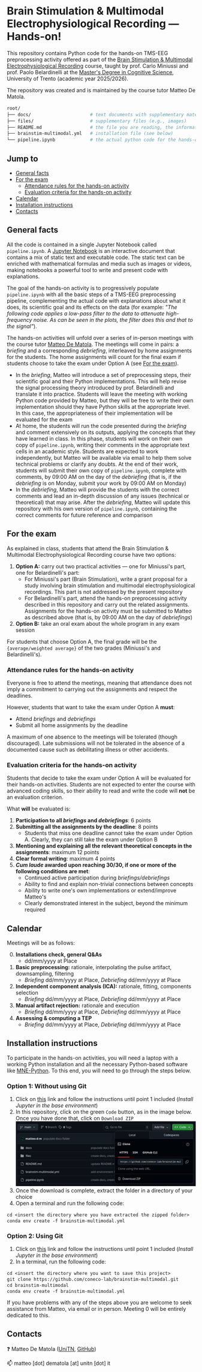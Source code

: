 # **Brain Stimulation & Multimodal Electrophysiological Recording &mdash; Hands-on!**

This repository contains Python code for the hands-on TMS-EEG preprocessing activity offered as part of the [Brain Stimulation & Multimodal Electrophysiological Recording](https://unitn.coursecatalogue.cineca.it/insegnamenti/2025/50512_653501_96292/2011/50513/10168?annoOrdinamento=2011&coorte=2024) course, taught by prof. Carlo Miniussi and prof. Paolo Belardinelli at the [Master's Degree in Cognitive Science](https://corsi.unitn.it/en/cognitive-science), University of Trento (academic year 2025/2026).

The repository was created and is maintained by the course tutor Matteo De Matola.

```bash
root/
├── docs/                      # text documents with supplementary materials & tutorials
├── files/                     # supplementary files (e.g., images)
├── README.md                  # the file you are reading, the information you need
├── brainstim-multimodal.yml   # installation file (see below)
└── pipeline.ipynb             # the actual python code for the hands-on activity
```

## Jump to

- [General facts](#general-facts)
- [For the exam](#for-the-exam)
    - [Attendance rules for the hands-on activity](#attendance-rules-for-the-hands-on-activity)
    - [Evaluation criteria for the hands-on activity](#evaluation-criteria-for-the-hands-on-activity)
- [Calendar](#calendar)
- [Installation instructions](#installation-instructions)
- [Contacts](#contacts)

## General facts

All the code is contained in a single Jupyter Notebook called `pipeline.ipynb`. A [Jupyter Notebook](https://jupyter.org/try-jupyter/notebooks/?path=notebooks/Intro.ipynb) is an interactive document that contains a mix of static text and executable code. The static text can be enriched with mathematical formulas and media such as images or videos, making notebooks a powerful tool to write and present code with explanations.

The goal of the hands-on activity is to progressively populate `pipeline.ipynb` with all the basic steps of a TMS-EEG preprocessing pipeline, complementing the actual code with explanations about what it does, its scientific goal and its effects on the data (for example: _"The following code applies a low-pass filter to the data to attenuate high-frequency noise. As can be seen in the plots, the filter does this and that to the signal"_). 

The hands-on activities will unfold over a series of in-person meetings with the course tutor [Matteo De Matola](https://webapps.unitn.it/du/en/Persona/PER0247884/Curriculum). The meetings will come in pairs: a _briefing_ and a corresponding _debriefing_, interleaved by home assignments for the students. The home assignments will count for the final exam if students choose to take the exam under Option A (see [For the exam](#for-the-exam)).

- In the _briefing_, Matteo will introduce a set of preprocessing steps, their scientific goal and their Python implementations. This will help revise the signal processing theory introduced by prof. Belardinelli and translate it into practice. Students will leave the meeting with working Python code provided by Matteo, but they will be free to write their own implementation should they have Python skills at the appropriate level. In this case, the appropriateness of their implementation will be evaluated for the exam
- At home, the students will run the code presented during the _briefing_ and comment extensively on its outputs, applying the concepts that they have learned in class. In this phase, students will work on their own copy of `pipeline.ipynb`, writing their comments in the appropriate text cells in an academic style. Students are expected to work independently, but Matteo will be available via email to help them solve technical problems or clarify any doubts. At the end of their work, students will submit their own copy of `pipeline.ipynb`, complete with comments, by 09:00 AM on the day of the _debriefing_ (that is, if the _debriefing_ is on Monday, submit your work by 09:00 AM on Monday)
- In the _debriefing_, Matteo will provide the students with the correct comments and lead an in-depth discussion of any issues (technical or theoretical) that may arise. After the _debriefing_, Matteo will update this repository with his own version of `pipeline.ipynb`, containing the correct comments for future reference and comparison

## For the exam

As explained in class, students that attend the Brain Stimulation & Multimodal Electrophysiological Recording course have two options: 

1. **Option A:** carry out two practical activities &mdash; one for Miniussi's part, one for Belardinelli's part:
    - For Miniussi's part (Brain Stimulation), write a grant proposal for a study involving brain stimulation and multimodal electrophysiological recordings. This part is not addressed by the present repository
    - For Belardinelli's part, attend the hands-on preprocessing activity described in this repository and carry out the related assignments. Assignments for the hands-on activity must be submitted to Matteo as described above (that is, by 09:00 AM on the day of _debriefings_)
2. **Option B:** take an oral exam about the whole program in any exam session

For students that choose Option A, the final grade will be the `{average/weighted average}` of the two grades (Miniussi's and Belardinelli's).

### Attendance rules for the hands-on activity

Everyone is free to attend the meetings, meaning that attendance does not imply a commitment to carrying out the assignments and respect the deadlines. 

However, students that want to take the exam under Option A **must**:
- Attend _briefings_ and _debriefings_ 
- Submit all home assignments by the deadline

A maximum of one absence to the meetings will be tolerated (though discouraged). Late submissions will not be tolerated in the absence of a documented cause such as debilitating illness or other accidents. 

### Evaluation criteria for the hands-on activity 

Students that decide to take the exam under Option A will be evaluated for their hands-on activities. Students are not expected to enter the course with advanced coding skills, so their ability to read and write the code will **not** be an evaluation criterion. 

What **will** be evaluated is:

1. **Participation to all _briefings_ and _debriefings_**: 6 points
2. **Submitting all the assignments by the deadline**:  8 points
    - Students that miss one deadline cannot take the exam under Option A. Clearly, they can still take the exam under Option B
3. **Mentioning and explaining all the relevant theoretical concepts in the assignments**: maximum 12 points
4. **Clear formal writing**: maximum 4 points  
4. **_Cum laude_ awarded upon reaching 30/30, if one or more of the following conditions are met**: 
    - Continued active participation during _briefings/debriefings_
    - Ability to find and explain non-trivial connections between concepts 
    - Ability to write one's own implementations or extend/improve Matteo's
    - Clearly demonstrated interest in the subject, beyond the minimum required  

## **Calendar**

Meetings will be as follows:

0. **Installations check, general Q&As** 
    - dd/mm/yyyy at Place
1. **Basic preprocessing:** rationale, interpolating the pulse artifact, downsampling, filtering 
    - _Briefing_ dd/mm/yyyy at Place, _Debriefing_ dd/mm/yyyy at Place 
2. **Independent component analysis (ICA):** rationale, fitting, components selection  
    - _Briefing_ dd/mm/yyyy at Place, _Debriefing_ dd/mm/yyyy at Place
3. **Manual artifact rejection:** rationale and execution 
    - _Briefing_ dd/mm/yyyy at Place, _Debriefing_ dd/mm/yyyy at Place
4. **Assessing & computing a TEP** 
    - _Briefing_ dd/mm/yyyy at Place, _Debriefing_ dd/mm/yyyy at Place

## **Installation instructions**

To participate in the hands-on activities, you will need a laptop with a working Python installation and all the necessary Python-based software like [MNE-Python](https://mne.tools/stable/index.html). To this end, you will need to go through the steps below.

### Option 1: Without using Git

1. Click on [this](https://github.com/vigji/python-cimec-2025/blob/main/docs/python-installation.md) link and follow the instructions until point 1 included (_Install Jupyter in the base environment_) 
2. In this repository, click on the green `Code` button, as in the image below. Once you have done that, click on `Download ZIP`
![Download ZIP](files/where-to-download-zip.png)
3. Once the download is complete, extract the folder in a directory of your choice
4. Open a terminal and run the following code:

```
cd <insert the directory where you have extracted the zipped folder>
conda env create -f brainstim-multimodal.yml
```

### Option 2: Using Git

1. Click on [this](https://github.com/vigji/python-cimec-2025/blob/main/docs/python-installation.md) link and follow the instructions until point 1 included (_Install Jupyter in the base environment_) 
2. In a terminal, run the following code:

```
cd <insert the directory where you want to save this project>
git clone https://github.com/coneco-lab/brainstim-multimodal.git
cd brainstim-multimodal
conda env create -f brainstim-multimodal.yml
```

If you have problems with any of the steps above you are welcome to seek assistance from Matteo, via email or in person. Meeting 0 will be entirely dedicated to this. 

## Contacts

:question: Matteo De Matola ([UniTN](https://webapps.unitn.it/du/en/Persona/PER0247884/Curriculum), [GitHub](https://github.com/matteo-d-m))

:mailbox: matteo [dot] dematola [at] unitn [dot] it